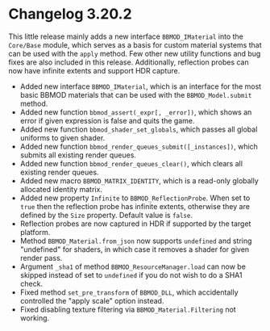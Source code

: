 # Changelog 3.20.2
This little release mainly adds a new interface `BBMOD_IMaterial` into the `Core/Base` module, which serves as a basis for custom material systems that can be used with the `apply` method. Few other new utility functions and bug fixes are also included in this release. Additionally, reflection probes can now have infinite extents and support HDR capture.

* Added new interface `BBMOD_IMaterial`, which is an interface for the most basic BBMOD materials that can be used with the `BBMOD_Model.submit` method.
* Added new function `bbmod_assert(_expr[, _error])`, which shows an error if given expression is false and quits the game.
* Added new function `bbmod_shader_set_globals`, which passes all global uniforms to given shader.
* Added new function `bbmod_render_queues_submit([_instances])`, which submits all existing render queues.
* Added new function `bbmod_render_queues_clear()`, which clears all existing render queues.
* Added new macro `BBMOD_MATRIX_IDENTITY`, which is a read-only globally allocated identity matrix.
* Added new property `Infinite` to `BBMOD_ReflectionProbe`. When set to `true` then the reflection probe has infinite extents, otherwise they are defined by the `Size` property. Default value is `false`.
* Reflection probes are now captured in HDR if supported by the target platform.
* Method `BBMOD_Material.from_json` now supports `undefined` and string "undefined" for shaders, in which case it removes a shader for given render pass.
* Argument `_sha1` of method `BBMOD_ResourceManager.load` can now be skipped instead of set to `undefined` if you do not wish to do a SHA1 check.
* Fixed method `set_pre_transform` of `BBMOD_DLL`, which accidentally controlled the "apply scale" option instead.
* Fixed disabling texture filtering via `BBMOD_Material.Filtering` not working.
